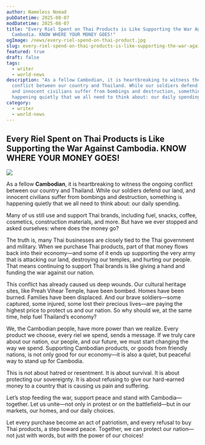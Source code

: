 ```yaml
---
author: Nameless Nomad
pubDatetime: 2025-08-07
modDatetime: 2025-08-07
title: "Every Riel Spent on Thai Products is Like Supporting the War Against
  Cambodia. KNOW WHERE YOUR MONEY GOES!"
ogImage: /news/every-riel-spend-on-thai-product.jpg
slug: every-riel-spend-on-thai-products-is-like-supporting-the-war-against-cambodia
featured: true
draft: false
tags:
  - writer
  - world-news
description: "As a fellow Cambodian, it is heartbreaking to witness the ongoing
  conflict between our country and Thailand. While our soldiers defend our land,
  and innocent civilians suffer from bombings and destruction, something is
  happening quietly that we all need to think about: our daily spending. "
category:
  - writer
  - world-news
---
```


## **Every Riel Spent on Thai Products is Like Supporting the War Against Cambodia. KNOW WHERE YOUR MONEY GOES!** 

![](/news/2%20-%20Every%20Riel%20Spent%20on%20Thai%20Products.jpg)

As a fellow **Cambodian**, it is heartbreaking to witness the ongoing conflict between our country and Thailand. While our soldiers defend our land, and innocent civilians suffer from bombings and destruction, something is happening quietly that we all need to think about: our daily spending.

Many of us still use and support Thai brands, including fuel, snacks, coffee, cosmetics, construction materials, and more. But have we ever stopped and asked ourselves: where does the money go?

The truth is, many Thai businesses are closely tied to the Thai government and military. When we purchase Thai products, part of that money flows back into their economy—and some of it ends up supporting the very army that is attacking our land, destroying our temples, and hurting our people. That means continuing to support Thai brands is like giving a hand and funding the war against our nation.

This conflict has already caused us deep wounds. Our cultural heritage sites, like Preah Vihear Temple, have been bombed. Homes have been burned. Families have been displaced. And our brave soldiers—some captured, some injured, some lost their precious lives—are paying the highest price to protect us and our nation. So why should we, at the same time, help fuel Thailand’s economy?

We, the Cambodian people, have more power than we realize. Every product we choose, every riel we spend, sends a message. If we truly care about our nation, our people, and our future, we must start changing the way we spend. Supporting Cambodian products, or goods from friendly nations, is not only good for our economy—it is also a quiet, but peaceful way to stand up for Cambodia.

This is not about hatred or resentment. It is about survival. It is about protecting our sovereignty. It is about refusing to give our hard-earned money to a country that is causing us pain and suffering.

Let’s stop feeding the war, support peace and stand with Cambodia—together. Let us unite—not only in protest or on the battlefield—but in our markets, our homes, and our daily choices.

Let every purchase become an act of patriotism, and every refusal to buy Thai products, a step toward peace. Together, we can protect our nation—not just with words, but with the power of our choices!
